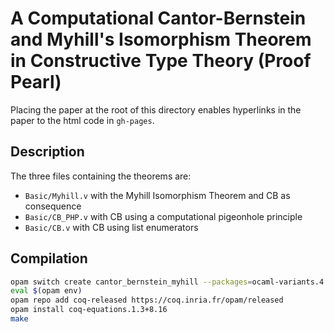 # A Computational Cantor-Bernstein and Myhill's Isomorphism Theorem in Constructive Type Theory (Proof Pearl)

Placing the paper at the root of this directory enables hyperlinks in the paper to the html code in `gh-pages`.

## Description

The three files containing the theorems are:

- `Basic/Myhill.v` with the Myhill Isomorphism Theorem and CB as consequence
- `Basic/CB_PHP.v` with CB using a computational pigeonhole principle
- `Basic/CB.v` with CB using list enumerators

## Compilation

```sh
opam switch create cantor_bernstein_myhill --packages=ocaml-variants.4.14.0+options,ocaml-option-flambda
eval $(opam env)
opam repo add coq-released https://coq.inria.fr/opam/released
opam install coq-equations.1.3+8.16
make
```
